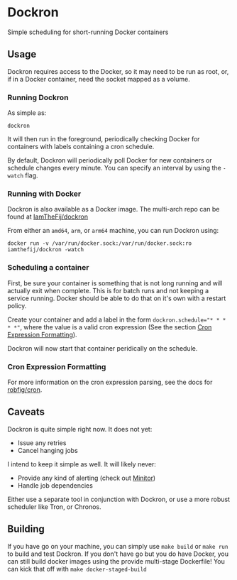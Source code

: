 # Dockron

Simple scheduling for short-running Docker containers

## Usage

Dockron requires access to the Docker, so it may need to be run as root, or, if in a Docker container, need the socket mapped as a volume.

### Running Dockron

As simple as:

    dockron

It will then run in the foreground, periodically checking Docker for containers with labels containing a cron schedule.

By default, Dockron will periodically poll Docker for new containers or schedule changes every minute. You can specify an interval by using the `-watch` flag.

### Running with Docker

Dockron is also available as a Docker image. The multi-arch repo can be found at [IamTheFij/dockron](https://hub.docker.com/r/iamthefij/dockron)

From either an `amd64`, `arm`, or `arm64` machine, you can run Dockron using:

    docker run -v /var/run/docker.sock:/var/run/docker.sock:ro iamthefij/dockron -watch

### Scheduling a container

First, be sure your container is something that is not long running and will actually exit when complete. This is for batch runs and not keeping a service running. Docker should be able to do that on it's own with a restart policy.

Create your container and add a label in the form `dockron.schedule="* * * * *"`, where the value is a valid cron expression (See the section [Cron Expression Formatting](#cron-expression-formatting)).

Dockron will now start that container peridically on the schedule.

### Cron Expression Formatting

For more information on the cron expression parsing, see the docs for [robfig/cron](https://godoc.org/github.com/robfig/cron).

## Caveats

Dockron is quite simple right now. It does not yet:

* Issue any retries
* Cancel hanging jobs

I intend to keep it simple as well. It will likely never:

* Provide any kind of alerting (check out [Minitor](https://git.iamthefij.com/IamTheFij/minitor))
* Handle job dependencies

Either use a separate tool in conjunction with Dockron, or use a more robust scheduler like Tron, or Chronos.

## Building

If you have go on your machine, you can simply use `make build` or `make run` to build and test Dockron. If you don't have go but you do have Docker, you can still build docker images using the provide multi-stage Dockerfile! You can kick that off with `make docker-staged-build`
